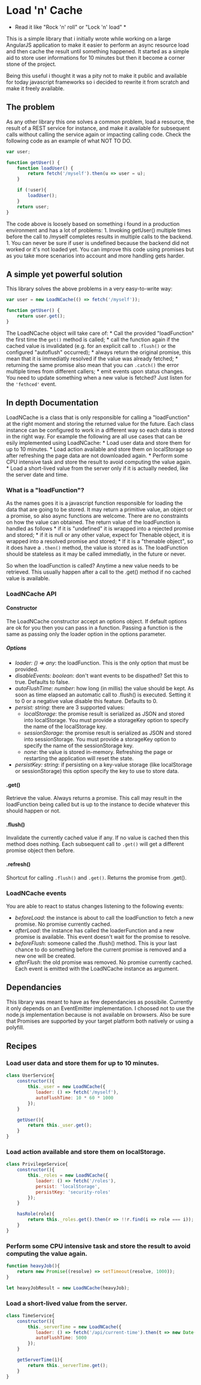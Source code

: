 # Load 'n' Cache
* Read it like "Rock 'n' roll" or "Lock 'n' load" *

This is a simple library that i initially wrote while working on a large AngularJS application to make it easier to perform an async resource load and then cache the result until something happened. It started as a simple aid to store user informations for 10 minutes but then it become a corner stone of the project. 

Being this useful i thought it was a pity not to make it public and available for today javascript frameworks so i decided to rewrite it from scratch and make it freely available.

## The problem 
As any other library this one solves a common problem, load a resource, the result of a REST service for instance, and make it available for subsequent calls without calling the service again or impacting calling code. Check the following code as an example of what NOT TO DO.

```javascript
var user;

function getUser() {
    function loadUser() {
        return fetch('/myself').then(u => user = u);
    }

    if (!user){
        loadUser();
    }
    return user;
}
```
The code above is loosely based on something i found in a production environment and has a lot of problems:
    1. Invoking getUser() multiple times before the call to /myself completes results in multiple calls to the backend.
    1. You can never be sure if user is undefined because the backend did not worked or it's not loaded yet.
You can improve this code using promises but as you take more scenarios into account and more handling gets harder.

## A simple yet powerful solution
This library solves the above problems in a very easy-to-write way:

```javascript
var user = new LoadNCache(() => fetch('/myself'));

function getUser() {
    return user.get();
}

```
The LoadNCache object will take care of:
    * Call the provided "loadFunction" the first time the `get()` method is called;
    * call the function again if the cached value is invalidated (e.g. for an explicit call to `.flush()` or the configured "autoflush" occurred);
    * always return the original promise, this mean that it is immediatly resolved if the value was already fetched;
    * returning the same promise also mean that you can `.catch()` the error multiple times from different callers;
    * emit events upon status changes. You need to update something when a new value is fetched? Just listen for the `'fethced'` event.

## In depth Documentation
LoadNCache is a class that is only responsible for calling a "loadFunction" at the right moment and storing the returned value for the future. Each class instance can be configured to work in a different way so each data is stored in the right way. For example the following are all use cases that can be esily implemented using LoadNCache:
    * Load user data and store them for up to 10 minutes.
    * Load action available and store them on localStorage so after refreshing the page data are not downloaded again.
    * Perform some CPU intensive task and store the result to avoid computing the value again.
    * Load a short-lived value from the server only if it is actually needed, like the server date and time. 

### What is a "loadFunction"?
As the names goes it is a javascript function responsible for loading the data that are going to be stored. It may return a primitive value, an object or a promise, so also async functions are welcome. There are no constraints on how the value can obtained. 
The return value of the loadFunction is handled as follows
    * if it is "undefined" it is wrapped into a rejected promise and stored;
    * if it is null or any other value, expect for Thenable object, it is wrapped into a resolved promise and stored;
    * If it is a "thenable object", so it does have a `.then()` method, the value is stored as is.
The loadFunction should be stateless as it may be called immediatly, in the future or never. 

So when the loadFunction is called? Anytime a new value needs to be retrieved. This usually happen after a call to the .get() method if no cached value is available.

### LoadNCache API
#### Constructor
The LoadNCache constructor accept an options object. If default options are ok for you then you can pass in a function. Passing a function is the same as passing only the loader option in the options parameter.

##### Options
* *loader: () => any*: the loadFunction. This is the only option that must be provided.
* *disableEvents: boolean*: don't want events to be dispathed? Set this to true. Defaults to false.
* *autoFlushTime: number*: how long (in millis) the value should be kept. As soon as time elapsed an automatic call to .flush() is executed. Setting it to 0 or a negative value disable this feature. Defaults to 0.
* *persist: string*: there are 3 supported values:
    * *localStorage*: the promise result is serialized as JSON and stored into localStorage. You must provide a storageKey option to specify the name of the localStorage key.
    * *sessionStorage*: the promise result is serialized as JSON and stored into sessionStorage. You must provide a storageKey option to specify the name of the sessionStorage key.
    * *none*: the value is stored in-memory. Refreshing the page or restarting the application will reset the state.
* *persistKey: string*: if persisting on a key-value storage (like localStorage or sessionStorage) this option specify the key to use to store data.

#### .get()
Retrieve the value. Always returns a promise. This call may result in the loadFunction being called but is up to the instance to decide whatever this should happen or not.

#### .flush()
Invalidate the currently cached value if any. If no value is cached then this method does nothing. Each subsequent call to `.get()` will get a different promise object then before. 

#### .refresh()
Shortcut for calling `.flush()` and `.get()`. Returns the promise from .get().

### LoadNCache events
You are able to react to status changes listening to the following events:
* *beforeLoad*: the instance is about to call the loadFunction to fetch a new promise. No promise currently cached.
* *afterLoad*: the instance has called the loaderFunction and a new promise is available. This event doesn't wait for the promise to resolve.
* *beforeFlush*: someone called the .flush() method. This is your last chance to do something before the current promise is removed and a new one will be created.
* *afterFlush*: the old promise was removed. No promise currently cached.
Each event is emitted with the LoadNCache instance as argument.

## Dependancies
This library was meant to have as few dependancies as possibile. Currently it only depends on an EventEmitter implementation. I choosed not to use the node.js implementation because is not available on browsers.
Also be sure that Promises are supported by your target platform both natively or using a polyfill.

## Recipes
### Load user data and store them for up to 10 minutes.

```javascript
class UserService{
    constructor(){
        this._user = new LoadNCache({
           loader: () => fetch('/myself'),
           autoFlushTime: 10 * 60 * 1000
        });
    }

    getUser(){
        return this._user.get();
    }
}

```

### Load action available and store them on localStorage.
```javascript
class PrivilegeService{
    constructor(){
        this._roles = new LoadNCache({
           loader: () => fetch('/roles'),
           persist: 'localStorage',
           persistKey: 'security-roles'
        });
    }

    hasRole(role){
        return this._roles.get().then(r => !!r.find(i => role === i));
    }
}
```

### Perform some CPU intensive task and store the result to avoid computing the value again.
```javascript
function heavyJob(){
    return new Promise((resolve) => setTimeout(resolve, 1000));
}

let heavyJobResult = new LoadNCache(heavyJob);
```


### Load a short-lived value from the server.
```javascript 
class TimeService{
    constructor(){
        this._serverTime = new LoadNCache({
           loader: () => fetch('/api/current-time').then(t => new Date(parseInt(t))),
           autoFlushTime: 5000
        });
    }

    getServerTime(ì){
        return this._serverTime.get();
    }
}
```